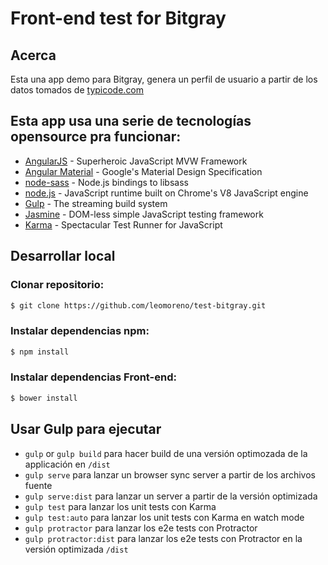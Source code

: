 # Front-end test for Bitgray

## Acerca

Esta una app demo para Bitgray, genera un perfil de usuario a partir de los datos tomados de [typicode.com](http://jsonplaceholder.typicode.com)

## Esta app usa una serie de tecnologías opensource pra funcionar:

  * [AngularJS](https://angularjs.org) - Superheroic JavaScript MVW Framework
  * [Angular Material](https://material.angularjs.org/latest/) - Google's Material Design Specification
  * [node-sass](https://github.com/sass/node-sass) - Node.js bindings to libsass
  * [node.js](https://nodejs.org/) - JavaScript runtime built on Chrome's V8 JavaScript engine
  * [Gulp](http://gulpjs.com/) - The streaming build system
  * [Jasmine](http://jasmine.github.io/) - DOM-less simple JavaScript testing framework
  * [Karma](https://karma-runner.github.io/) - Spectacular Test Runner for JavaScript


## Desarrollar local

### Clonar repositorio:

```sh
$ git clone https://github.com/leomoreno/test-bitgray.git
```
### Instalar dependencias npm:

```sh
$ npm install
```

###  Instalar dependencias Front-end:

```sh
$ bower install
```

## Usar Gulp para ejecutar

* `gulp` or `gulp build` para hacer build de una versión optimozada de la applicación en `/dist`
* `gulp serve` para lanzar un browser sync server a partir de los archivos fuente
* `gulp serve:dist` para lanzar un server a partir de la versión optimizada
* `gulp test` para lanzar los unit tests con Karma
* `gulp test:auto` para lanzar los unit tests con Karma en watch mode
* `gulp protractor` para lanzar los e2e tests con Protractor
* `gulp protractor:dist` para lanzar los e2e tests con Protractor en la versión optimizada `/dist`

